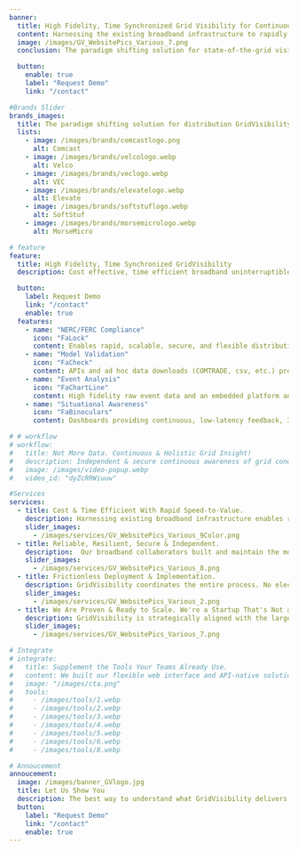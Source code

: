 ```yaml
---
banner:
  title: High Fidelity, Time Synchronized Grid Visibility for Continuous Fault & State-of-the-Grid Monitoring
  content: Harnessing the existing broadband infrastructure to rapidly deliver real-time, all-the-time, electrical data; enabling unprecedented visibility and situational awareness of distribution grid behaviors.
  image: /images/GV_WebsitePics_Various_7.png
  conclusion: The paradigm shifting solution for state-of-the-grid visibility.

  button:
    enable: true
    label: "Request Demo"
    link: "/contact"

#Brands Slider
brands_images:
  title: The paradigm shifting solution for distribution GridVisibility!
  lists:
    - image: /images/brands/comcastlogo.png
      alt: Comcast
    - image: /images/brands/velcologo.webp
      alt: Velco
    - image: /images/brands/veclogo.webp
      alt: VEC
    - image: /images/brands/elevatelogo.webp
      alt: Elevate
    - image: /images/brands/softstuflogo.webp
      alt: SoftStuf
    - image: /images/brands/morsemicrologo.webp
      alt: MorseMicro

# feature
feature:
  title: High Fidelity, Time Synchronized GridVisibility
  description: Cost effective, time efficient broadband uninterruptible power supply (UPS) retrofit enables immediate high fidelity grid voltage and frequency monitoring 24/7/365

  button:
    label: Request Demo
    link: "/contact"
    enable: true
  features:
    - name: "NERC/FERC Compliance"
      icon: "FaLock"
      content: Enables rapid, scalable, secure, and flexible distribution grid monitoring to meet NERC/FERC IBR-related compliance guidelines & reporting requirements.
    - name: "Model Validation"
      icon: "FaCheck"
      content: APIs and ad hoc data downloads (COMTRADE, csv, etc.) provide high fidelity, GPS time synchronized distribution data for model validation, training, and live model support.
    - name: "Event Analysis"
      icon: "FaChartLine"
      content: High fidelity raw event data and an embedded platform analytical tools support unprecedented post-event analysis capability.
    - name: "Situational Awareness"
      icon: "FaBinoculars"
      content: Dashboards providing continuous, low-latency feedback, 365/24/7, encompassing utility defined alerts and awareness parameters.

# # workflow
# workflow:
#   title: Not More Data. Continuous & Holistic Grid Insight!
#   description: Independent & secure continuous awareness of grid conditions and behaviors.
#   image: /images/video-popup.webp
#   video_id: "dyZcRRWiuuw"

#Services
services:
  - title: Cost & Time Efficient With Rapid Speed-to-Value. 
    description: Harnessing existing broadband infrastructure enables rapid and cost-effective deployment at scale. Our GVP "blue box" provides continuous point-on-wave monitoring at 10,000 samples per second, with .5 microsecond time stamps. With a 15-minute broadband UPS retrofit, we realize a rapid time-to-data. We're not limited by bandwidth because we employ the $2 trillion broadband investment already made.
    slider_images:
      - /images/services/GV_WebsitePics_Various_9Color.png
  - title: Reliable, Resilient, Secure & Independent. 
    description:  Our broadband collaborators built and maintain the most sophisticated and secure communication networks on the planet. That means our solution is reliable, resilient (4+ hr battery-backed), secure (Global Fortune 50 security-by-design), and out-of-band (utility agnostic). Our GridVisibility Platform's unique technical and business characteristics reduce utility risk and create previously impossible value streams.
    slider_images:
      - /images/services/GV_WebsitePics_Various_8.png
  - title: Frictionless Deployment & Implementation.
    description: GridVisibility coordinates the entire process. No electric utility field crews or IT involvement required. Provisioning time is 15 minutes per sensor. Today, the coexistent broadband infrastructure touches 90% of US households and businesses, enabling rapid deployment at scale. GridVisibility provides continuous awareness of grid conditions and behaviors in weeks...not years.
    slider_images:
      - /images/services/GV_WebsitePics_Various_2.png
  - title: We Are Proven & Ready to Scale. We're a Startup That's Not a Startup.
    description: GridVisibility is strategically aligned with the largest broadband operators in the world. Eight years of R&D incubation within <u><a href='https://www.cablelabs.com' target='_blank'>CableLabs</a></u>, a strong balance sheet, combined with successful lighthouse deployments and collaborators, means we're not just another startup. We're a game changer.
    slider_images:
      - /images/services/GV_WebsitePics_Various_7.png

# Integrate
# integrate:
#   title: Supplement the Tools Your Teams Already Use.
#   content: We built our flexible web interface and API-native solution to augment and support all current grid data, monitoring, and operational applications. However, we're also developing and supporting completely new analytic and continuous insight and integration paradigms. Because we've already "done the impossible", we must support both the "current" and "next generation" grid monitoring and management paths.
#   image: "/images/cta.png"
#   tools:
#     - /images/tools/1.webp
#     - /images/tools/2.webp
#     - /images/tools/3.webp
#     - /images/tools/4.webp
#     - /images/tools/5.webp
#     - /images/tools/6.webp
#     - /images/tools/8.webp

# Annoucement
annoucement:
  image: /images/banner_GVlogo.jpg
  title: Let Us Show You
  description: The best way to understand what GridVisibility delivers is to see it. Experience the impacts of high fidelity, low latency, and continuous distribution GridVisibility.
  button:
    label: "Request Demo"
    link: "/contact"
    enable: true
---
```

